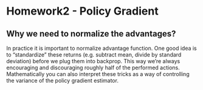 # Homework2 - Policy Gradient 

## Why we need to normalize the advantages?
In practice it is important to normalize advantage function. One good idea is to “standardize” these returns (e.g. subtract mean, divide by standard deviation) before we plug them into backprop. 
This way we’re always encouraging and discouraging roughly half of the performed actions. Mathematically you can also interpret these tricks as a way of controlling the variance of the policy gradient estimator.
